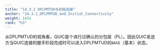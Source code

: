 ```yaml
---
title: "14.3.1 DPLPMTUD与初始连接"
anchor: "14.3.1_DPLPMTUD_and_Initial_Connectivity"
weight: 1431
rank: "h3"
---
```


从DPLPMTUD的视角看，QUIC是个进行过确认的分包层（PL）。因此QUIC发送方当QUIC连接的握手阶段完成时可以进入DPLPMTUD的`BASE`（基本）状态。
